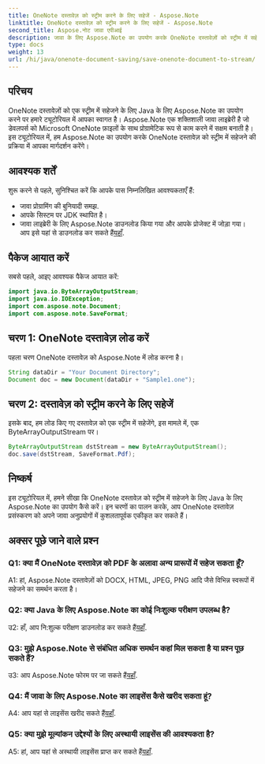```yaml
---
title: OneNote दस्तावेज़ को स्ट्रीम करने के लिए सहेजें - Aspose.Note
linktitle: OneNote दस्तावेज़ को स्ट्रीम करने के लिए सहेजें - Aspose.Note
second_title: Aspose.नोट जावा एपीआई
description: जावा के लिए Aspose.Note का उपयोग करके OneNote दस्तावेज़ों को स्ट्रीम में सहेजना सीखें। अपने जावा अनुप्रयोगों में कुशल एकीकरण के लिए हमारे चरण-दर-चरण ट्यूटोरियल का पालन करें।
type: docs
weight: 13
url: /hi/java/onenote-document-saving/save-onenote-document-to-stream/
---
```

## परिचय

OneNote दस्तावेज़ों को एक स्ट्रीम में सहेजने के लिए Java के लिए Aspose.Note का उपयोग करने पर हमारे ट्यूटोरियल में आपका स्वागत है। Aspose.Note एक शक्तिशाली जावा लाइब्रेरी है जो डेवलपर्स को Microsoft OneNote फ़ाइलों के साथ प्रोग्रामेटिक रूप से काम करने में सक्षम बनाती है। इस ट्यूटोरियल में, हम Aspose.Note का उपयोग करके OneNote दस्तावेज़ को स्ट्रीम में सहेजने की प्रक्रिया में आपका मार्गदर्शन करेंगे।

## आवश्यक शर्तें

शुरू करने से पहले, सुनिश्चित करें कि आपके पास निम्नलिखित आवश्यकताएँ हैं:

- जावा प्रोग्रामिंग की बुनियादी समझ.
- आपके सिस्टम पर JDK स्थापित है।
-  जावा लाइब्रेरी के लिए Aspose.Note डाउनलोड किया गया और आपके प्रोजेक्ट में जोड़ा गया। आप इसे यहां से डाउनलोड कर सकते हैं[यहाँ](https://releases.aspose.com/note/java/).

## पैकेज आयात करें

सबसे पहले, आइए आवश्यक पैकेज आयात करें:

```java
import java.io.ByteArrayOutputStream;
import java.io.IOException;
import com.aspose.note.Document;
import com.aspose.note.SaveFormat;
```

## चरण 1: OneNote दस्तावेज़ लोड करें

पहला चरण OneNote दस्तावेज़ को Aspose.Note में लोड करना है।

```java
String dataDir = "Your Document Directory";
Document doc = new Document(dataDir + "Sample1.one");
```

## चरण 2: दस्तावेज़ को स्ट्रीम करने के लिए सहेजें

इसके बाद, हम लोड किए गए दस्तावेज़ को एक स्ट्रीम में सहेजेंगे, इस मामले में, एक ByteArrayOutputStream पर।

```java
ByteArrayOutputStream dstStream = new ByteArrayOutputStream();
doc.save(dstStream, SaveFormat.Pdf);
```

## निष्कर्ष

इस ट्यूटोरियल में, हमने सीखा कि OneNote दस्तावेज़ को स्ट्रीम में सहेजने के लिए Java के लिए Aspose.Note का उपयोग कैसे करें। इन चरणों का पालन करके, आप OneNote दस्तावेज़ प्रसंस्करण को अपने जावा अनुप्रयोगों में कुशलतापूर्वक एकीकृत कर सकते हैं।

## अक्सर पूछे जाने वाले प्रश्न

### Q1: क्या मैं OneNote दस्तावेज़ को PDF के अलावा अन्य प्रारूपों में सहेज सकता हूँ?

A1: हां, Aspose.Note दस्तावेज़ों को DOCX, HTML, JPEG, PNG आदि जैसे विभिन्न स्वरूपों में सहेजने का समर्थन करता है। 

### Q2: क्या Java के लिए Aspose.Note का कोई निःशुल्क परीक्षण उपलब्ध है?

 उ2: हाँ, आप नि:शुल्क परीक्षण डाउनलोड कर सकते हैं[यहाँ](https://releases.aspose.com/).

### Q3: मुझे Aspose.Note से संबंधित अधिक समर्थन कहां मिल सकता है या प्रश्न पूछ सकते हैं?

 उ3: आप Aspose.Note फोरम पर जा सकते हैं[यहाँ](https://forum.aspose.com/c/note/28).

### Q4: मैं जावा के लिए Aspose.Note का लाइसेंस कैसे खरीद सकता हूं?

 A4: आप यहां से लाइसेंस खरीद सकते हैं[यहाँ](https://purchase.aspose.com/buy).

### Q5: क्या मुझे मूल्यांकन उद्देश्यों के लिए अस्थायी लाइसेंस की आवश्यकता है?

 A5: हां, आप यहां से अस्थायी लाइसेंस प्राप्त कर सकते हैं[यहाँ](https://purchase.aspose.com/temporary-license/).